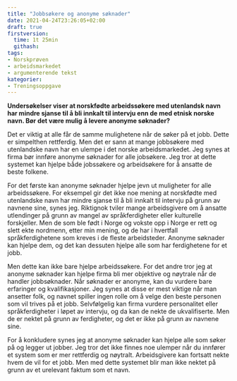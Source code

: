```yaml
---
title: "Jobbsøkere og anonyme søknader"
date: 2021-04-24T23:26:05+02:00
draft: true
firstversion:
  time: 1t 25min
  githash:
tags:
- Norskprøven
- arbeidsmarkedet
- argumenterende tekst
kategorier:
- Treningsoppgave
---
```


**Undersøkelser viser at norskfødte arbeidssøkere med utenlandsk navn har mindre sjanse til å bli innkalt til intervju enn de med etnisk norske navn. Bør det være mulig å levere anonyme søknader?**

Det er viktig at alle får de samme mulighetene når de søker på et jobb. Dette er simpelthen rettferdig. Men det er sann at mange jobbsøkere med utenlandske navn har en ulempe i det norske arbeidsmarkedet. Jeg synes at firma bør innføre anonyme søknader for alle jobsøkere. Jeg tror at dette systemet kan hjelpe både jobssøkere og arbeidsøkere for å ansatte de beste folkene.  

For det første kan anonyme søknader hjelpe jevn ut muligheter for alle arbeidssøkere. For eksempel gir det ikke noe mening at norskfødte med utenlandske navn har mindre sjanse til å bli innkalt til intervju på grunn av navnene sine, synes jeg. Riktignok tviler mange arbeidsgivere om å ansatte utlendinger på grunn av mangel av språkferdigheter eller kulturelle forskjeller. Men de som ble født i Norge og vokste opp i Norge er rett og slett ekte nordmenn, etter min mening, og de har i hvertfall språkferdighetene som kreves i de fleste arbeidsteder. Anonyme søknader kan hjelpe dem, og det kan dessuten hjelpe alle som har ferdighetene for et jobb.

Men dette kan ikke bare hjelpe arbeidssøkere. For det andre tror jeg at anonyme søknader kan hjelpe firma bli mer objektive og nøytrale når de handler jobbsøknader. Når søknader er anonyme, kan du vurdere bare erfaringer og kvalifikasjoner. Jeg synes at disse er mest viktige når man ansetter folk, og navnet spiller ingen rolle om å velge den beste personen som vil trives på et jobb. Selvfølgelig kan firma vurdere personalitet eller språkferdigheter i løpet av intervju, og da kan de nekte de ukvalifiserte. Men de er nektet på grunn av ferdigheter, og det er ikke på grunn av navnene sine.

For å konkludere synes jeg at anonyme søknader kan hjelpe alle som søker på og legger ut jobber. Jeg tror det ikke finnes noe ulemper når du innfører et system som er mer rettferdig og nøytralt. Arbeidsgivere kan fortsatt nekte hvem de vil for et jobb. Men med dette systemet blir man ikke nektet på grunn av et urelevant faktum som et navn.
